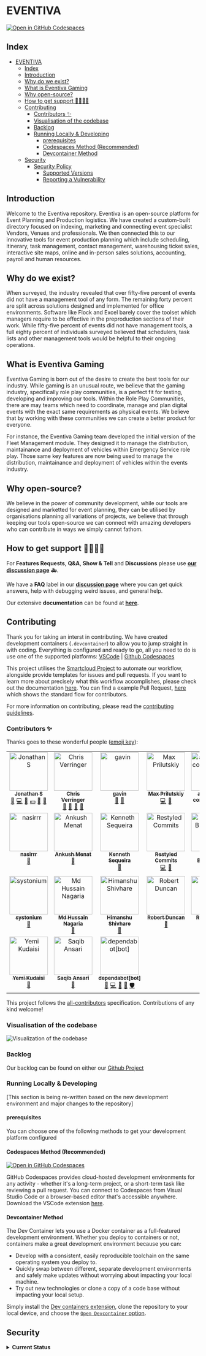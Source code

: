 # EVENTIVA

[![Open in GitHub Codespaces](https://github.com/codespaces/badge.svg)](https://codespaces.new/Eventiva/eventiva?quickstart=1)

## Index

<!-- toc -->

- [EVENTIVA](#eventiva)
  - [Index](#index)
  - [Introduction](#introduction)
  - [Why do we exist?](#why-do-we-exist)
  - [What is Eventiva Gaming](#what-is-eventiva-gaming)
  - [Why open-source?](#why-open-source)
  - [How to get support 👨‍👩‍👧‍👦](#how-to-get-support-)
  - [Contributing](#contributing)
    - [Contributors ✨](#contributors-)
    - [Visualisation of the codebase](#visualisation-of-the-codebase)
    - [Backlog](#backlog)
    - [Running Locally \& Developing](#running-locally--developing)
      - [prerequisites](#prerequisites)
      - [Codespaces Method (Recommended)](#codespaces-method-recommended)
      - [Devcontainer Method](#devcontainer-method)
  - [Security](#security)
    - [Security Policy](#security-policy)
      - [Supported Versions](#supported-versions)
      - [Reporting a Vulnerability](#reporting-a-vulnerability)

<!-- tocstop -->

## Introduction

Welcome to the Eventiva repository. Eventiva is an open-source platform for Event Planning and Production logistics. We have created a custom-built directory focused on indexing, marketing and connecting event specialist Vendors, Venues and professionals. We then connected this to our innovative tools for event production planning which include scheduling, itinerary, task management, contact management, warehousing ticket sales, interactive site maps, online and in-person sales solutions, accounting, payroll and human resources.

## Why do we exist?

When surveyed, the industry revealed that over fifty-five percent of events did not have a management tool of any form. The remaining forty percent are split across solutions designed and implemented for office environments. Software like Flock and Excel barely cover the toolset which managers require to be effective in the preproduction sections of their work. While fifty-five percent of events did not have management tools, a full eighty percent of individuals surveyed believed that schedulers, task lists and other management tools would be helpful to their ongoing operations.

## What is Eventiva Gaming

Eventiva Gaming is born out of the desire to create the best tools for our industry. While gaming is an unusual route, we believe that the gaming industry, specifically role play communities, is a perfect fit for testing, developing and improving our tools. Within the Role Play Communities, there are may teams which need to coordinate, manage and plan digital events with the exact same requirements as physical events. We believe that by working with these communities we can create a better product for everyone.

For instance, the Eventiva Gaming team developed the initial version of the Fleet Management module. They designed it to manage the distribution, maintainance and deployment of vehicles within Emergency Service role play. Those same key features are now being used to manage the distribution, maintainance and deployment of vehicles within the events industry.

## Why open-source?

We believe in the power of community development, while our tools are designed and marketted for event planning, they can be utilised by organisations planning all variations of projects, we believe that through keeping our tools open-source we can connect with amazing developers who can contribute in ways we simply cannot fathom.


## How to get support 👨‍👩‍👧‍👦

For **Features Requests**, **Q&A**, **Show & Tell** and **Discussions** please use **[our discussion page](https://github.com/Eventiva/Eventiva/discussions)** 🚑.

We have a **FAQ** label in our **[discussion page](https://github.com/Eventiva/Eventiva/discussions)** where you can get quick answers, help with debugging weird issues, and general help.

Our extensive **documentation** can be found at **[here](https://github.com/Eventiva/Eventiva)**.

<!-- Contributing -->

## Contributing

Thank you for taking an interst in contributing. We have created development containers (`.devcontainer`) to allow you to jump straight in with coding. Everything is configured and ready to go, all you need to do is use one of the supported platforms: [VSCode](https://code.visualstudio.com/docs/remote/containers) | [Github Codespaces](https://github.com/features/codespaces)

This project utilises the [Smartcloud Project](https://github.com/Eventiva/smartcloud) to automate our workflow, alongside provide templates for issues and pull requests. If you want to learn more about precisely what this workflow accomplishes, please check out the documentation [here](https://github.com/Eventiva/smartcloud). You can find a example Pull Request, [here](https://github.com/Eventiva/eventiva/pull/36) which shows the standard flow for contributors.

For more information on contributing, please read the [contributing guidelines](./contributing.md).

### Contributors ✨

Thanks goes to these wonderful people ([emoji key](https://allcontributors.org/docs/en/emoji-key)):

<!-- ALL-CONTRIBUTORS-LIST:START - Do not remove or modify this section -->
<!-- prettier-ignore-start -->
<!-- markdownlint-disable -->
<table>
  <tbody>
    <tr>
      <td align="center" valign="top" width="14.28%"><a href="https://jonathanstevens.org/"><img src="https://avatars.githubusercontent.com/u/11413796?v=4?s=100" width="100px;" alt="Jonathan S"/><br /><sub><b>Jonathan S</b></sub></a><br /><a href="#business-TGTGamer" title="Business development">💼</a> <a href="https://github.com/Eventiva/eventiva/commits?author=TGTGamer" title="Code">💻</a> <a href="https://github.com/Eventiva/eventiva/commits?author=TGTGamer" title="Documentation">📖</a> <a href="#financial-TGTGamer" title="Financial">💵</a> <a href="#ideas-TGTGamer" title="Ideas, Planning, & Feedback">🤔</a> <a href="#research-TGTGamer" title="Research">🔬</a></td>
      <td align="center" valign="top" width="14.28%"><a href="http://verringer.com/"><img src="https://avatars.githubusercontent.com/u/23369223?v=4?s=100" width="100px;" alt="Chris Verringer"/><br /><sub><b>Chris Verringer</b></sub></a><br /><a href="#business-Verringer" title="Business development">💼</a> <a href="#design-Verringer" title="Design">🎨</a> <a href="#ideas-Verringer" title="Ideas, Planning, & Feedback">🤔</a> <a href="https://github.com/Eventiva/eventiva/pulls?q=is%3Apr+reviewed-by%3AVerringer" title="Reviewed Pull Requests">👀</a></td>
      <td align="center" valign="top" width="14.28%"><a href="https://github.com/gavindsouza"><img src="https://avatars.githubusercontent.com/u/36654812?v=4?s=100" width="100px;" alt="gavin"/><br /><sub><b>gavin</b></sub></a><br /><a href="https://github.com/Eventiva/eventiva/commits?author=gavindsouza" title="Documentation">📖</a> <a href="#tool-gavindsouza" title="Tools">🔧</a></td>
      <td align="center" valign="top" width="14.28%"><a href="https://github.com/maxprilutskiy"><img src="https://avatars.githubusercontent.com/u/5614659?v=4?s=100" width="100px;" alt="Max Prilutskiy"/><br /><sub><b>Max Prilutskiy</b></sub></a><br /><a href="https://github.com/Eventiva/eventiva/commits?author=maxprilutskiy" title="Code">💻</a> <a href="#tool-maxprilutskiy" title="Tools">🔧</a></td>
      <td align="center" valign="top" width="14.28%"><a href="https://github.com/apps/atlassian-compass"><img src="https://avatars.githubusercontent.com/in/134145?v=4?s=100" width="100px;" alt="atlassian-compass[bot]"/><br /><sub><b>atlassian-compass[bot]</b></sub></a><br /><a href="#projectManagement-atlassian-compass[bot]" title="Project Management">📆</a></td>
      <td align="center" valign="top" width="14.28%"><a href="https://avilpage.com/"><img src="https://avatars.githubusercontent.com/u/4463796?v=4?s=100" width="100px;" alt="Chillar Anand"/><br /><sub><b>Chillar Anand</b></sub></a><br /><a href="https://github.com/Eventiva/eventiva/commits?author=ChillarAnand" title="Documentation">📖</a></td>
      <td align="center" valign="top" width="14.28%"><a href="https://github.com/FHenry"><img src="https://avatars.githubusercontent.com/u/1050053?v=4?s=100" width="100px;" alt="HENRY Florian"/><br /><sub><b>HENRY Florian</b></sub></a><br /><a href="https://github.com/Eventiva/eventiva/commits?author=FHenry" title="Documentation">📖</a></td>
    </tr>
    <tr>
      <td align="center" valign="top" width="14.28%"><a href="https://github.com/nasirrr"><img src="https://avatars.githubusercontent.com/u/93313345?v=4?s=100" width="100px;" alt="nasirrr"/><br /><sub><b>nasirrr</b></sub></a><br /><a href="https://github.com/Eventiva/eventiva/commits?author=nasirrr" title="Documentation">📖</a></td>
      <td align="center" valign="top" width="14.28%"><a href="https://github.com/ankush"><img src="https://avatars.githubusercontent.com/u/9079960?v=4?s=100" width="100px;" alt="Ankush Menat"/><br /><sub><b>Ankush Menat</b></sub></a><br /><a href="https://github.com/Eventiva/eventiva/commits?author=ankush" title="Documentation">📖</a></td>
      <td align="center" valign="top" width="14.28%"><a href="https://github.com/kennethsequeira"><img src="https://avatars.githubusercontent.com/u/33246109?v=4?s=100" width="100px;" alt="Kenneth Sequeira"/><br /><sub><b>Kenneth Sequeira</b></sub></a><br /><a href="https://github.com/Eventiva/eventiva/commits?author=kennethsequeira" title="Documentation">📖</a></td>
      <td align="center" valign="top" width="14.28%"><a href="https://restyled.io/"><img src="https://avatars.githubusercontent.com/u/65077583?v=4?s=100" width="100px;" alt="Restyled Commits"/><br /><sub><b>Restyled Commits</b></sub></a><br /><a href="https://github.com/Eventiva/eventiva/commits?author=restyled-commits" title="Code">💻</a> <a href="#maintenance-restyled-commits" title="Maintenance">🚧</a></td>
      <td align="center" valign="top" width="14.28%"><a href="https://midocean.tech/"><img src="https://avatars.githubusercontent.com/u/31538550?v=4?s=100" width="100px;" alt="Sagar Bhogayata"/><br /><sub><b>Sagar Bhogayata</b></sub></a><br /><a href="https://github.com/Eventiva/eventiva/commits?author=sagar-bhogayata" title="Documentation">📖</a></td>
      <td align="center" valign="top" width="14.28%"><a href="https://github.com/zaid2229"><img src="https://avatars.githubusercontent.com/u/60132555?v=4?s=100" width="100px;" alt="zaid"/><br /><sub><b>zaid</b></sub></a><br /><a href="https://github.com/Eventiva/eventiva/commits?author=zaid2229" title="Documentation">📖</a></td>
      <td align="center" valign="top" width="14.28%"><a href="https://github.com/mymi14s"><img src="https://avatars.githubusercontent.com/u/10146518?v=4?s=100" width="100px;" alt="Anthony C. Emmanuel"/><br /><sub><b>Anthony C. Emmanuel</b></sub></a><br /><a href="https://github.com/Eventiva/eventiva/commits?author=mymi14s" title="Documentation">📖</a></td>
    </tr>
    <tr>
      <td align="center" valign="top" width="14.28%"><a href="https://github.com/systonium"><img src="https://avatars.githubusercontent.com/u/128922392?v=4?s=100" width="100px;" alt="systonium"/><br /><sub><b>systonium</b></sub></a><br /><a href="https://github.com/Eventiva/eventiva/commits?author=systonium" title="Documentation">📖</a></td>
      <td align="center" valign="top" width="14.28%"><a href="https://github.com/NagariaHussain"><img src="https://avatars.githubusercontent.com/u/34810212?v=4?s=100" width="100px;" alt="Md Hussain Nagaria"/><br /><sub><b>Md Hussain Nagaria</b></sub></a><br /><a href="https://github.com/Eventiva/eventiva/commits?author=NagariaHussain" title="Documentation">📖</a></td>
      <td align="center" valign="top" width="14.28%"><a href="https://github.com/HUMENTH"><img src="https://avatars.githubusercontent.com/u/4609678?v=4?s=100" width="100px;" alt="Himanshu Shivhare"/><br /><sub><b>Himanshu Shivhare</b></sub></a><br /><a href="https://github.com/Eventiva/eventiva/commits?author=HUMENTH" title="Documentation">📖</a></td>
      <td align="center" valign="top" width="14.28%"><a href="https://github.com/robproject"><img src="https://avatars.githubusercontent.com/u/74115869?v=4?s=100" width="100px;" alt="Robert Duncan"/><br /><sub><b>Robert Duncan</b></sub></a><br /><a href="https://github.com/Eventiva/eventiva/commits?author=robproject" title="Documentation">📖</a></td>
      <td align="center" valign="top" width="14.28%"><a href="https://github.com/roquegv"><img src="https://avatars.githubusercontent.com/u/6966715?v=4?s=100" width="100px;" alt="Roque Vera"/><br /><sub><b>Roque Vera</b></sub></a><br /><a href="https://github.com/Eventiva/eventiva/commits?author=roquegv" title="Documentation">📖</a></td>
      <td align="center" valign="top" width="14.28%"><a href="https://github.com/mohsinalimat"><img src="https://avatars.githubusercontent.com/u/973676?v=4?s=100" width="100px;" alt="MohsinAli"/><br /><sub><b>MohsinAli</b></sub></a><br /><a href="https://github.com/Eventiva/eventiva/commits?author=mohsinalimat" title="Documentation">📖</a></td>
      <td align="center" valign="top" width="14.28%"><a href="https://github.com/Alchez"><img src="https://avatars.githubusercontent.com/u/13396535?v=4?s=100" width="100px;" alt="Rohan"/><br /><sub><b>Rohan</b></sub></a><br /><a href="https://github.com/Eventiva/eventiva/commits?author=Alchez" title="Documentation">📖</a></td>
    </tr>
    <tr>
      <td align="center" valign="top" width="14.28%"><a href="https://www.linkedin.com/in/yemi-kudaisi-543bba88/"><img src="https://avatars.githubusercontent.com/u/3257276?v=4?s=100" width="100px;" alt="Yemi Kudaisi"/><br /><sub><b>Yemi Kudaisi</b></sub></a><br /><a href="https://github.com/Eventiva/eventiva/commits?author=yemikudaisi" title="Documentation">📖</a></td>
      <td align="center" valign="top" width="14.28%"><a href="https://github.com/nextchamp-saqib"><img src="https://avatars.githubusercontent.com/u/25369014?v=4?s=100" width="100px;" alt="Saqib Ansari"/><br /><sub><b>Saqib Ansari</b></sub></a><br /><a href="https://github.com/Eventiva/eventiva/commits?author=nextchamp-saqib" title="Documentation">📖</a></td>
      <td align="center" valign="top" width="14.28%"><a href="https://github.com/apps/dependabot"><img src="https://avatars.githubusercontent.com/in/29110?v=4?s=100" width="100px;" alt="dependabot[bot]"/><br /><sub><b>dependabot[bot]</b></sub></a><br /><a href="https://github.com/Eventiva/eventiva/issues?q=author%3Adependabot[bot]" title="Bug reports">🐛</a> <a href="https://github.com/Eventiva/eventiva/commits?author=dependabot[bot]" title="Code">💻</a> <a href="#maintenance-dependabot[bot]" title="Maintenance">🚧</a> <a href="#projectManagement-dependabot[bot]" title="Project Management">📆</a> <a href="#security-dependabot[bot]" title="Security">🛡️</a></td>
    </tr>
  </tbody>
</table>

<!-- markdownlint-restore -->
<!-- prettier-ignore-end -->

<!-- ALL-CONTRIBUTORS-LIST:END -->

This project follows the [all-contributors](https://github.com/all-contributors/all-contributors) specification. Contributions of any kind welcome!

### Visualisation of the codebase

![Visualization of the codebase](./diagram.svg)

### Backlog

Our backlog can be found on either our [Github Project](https://github.com/orgs/Eventiva/projects/12)

### Running Locally & Developing

[This section is being re-written based on the new development environment and major changes to the repository]

#### prerequisites

You can choose one of the following methods to get your development platform configured

#### Codespaces Method (Recommended)

[![Open in GitHub Codespaces](https://github.com/codespaces/badge.svg)](https://codespaces.new/Eventiva/eventiva?quickstart=1)

GitHub Codespaces provides cloud-hosted development environments for any activity - whether it's a long-term project, or a short-term task like reviewing a pull request. You can connect to Codespaces from Visual Studio Code or a browser-based editor that's accessible anywhere. Download the VSCode extension [here](https://marketplace.visualstudio.com/items?itemName=GitHub.codespaces).

#### Devcontainer Method
The Dev Container lets you use a Docker container as a full-featured development environment. Whether you deploy to containers or not, containers make a great development environment because you can:

- Develop with a consistent, easily reproducible toolchain on the same operating system you deploy to.
- Quickly swap between different, separate development environments and safely make updates without worrying about impacting your local machine.
- Try out new technologies or clone a copy of a code base without impacting your local setup.


Simply install the [Dev containers extension](https://marketplace.visualstudio.com/items?itemName=ms-vscode-remote.remote-containers), clone the repository to your local device, and choose the [`Open Devcontainer` option](https://code.visualstudio.com/docs/devcontainers/containers).


<!-- #### Using Rush

Before we get started, a couple important points to keep in mind:

###### 1. Avoid certain commands in a Rush repo

Rush optimizes by installing all of your dependency packages in a central folder, and then uses [symlinks](https://en.wikipedia.org/wiki/Symbolic_link) to create the "node_modules" folder for each of your projects.

**Avoid using package manager commands that install/link dependencies.** For example, `npm run` will work fine, but these commands will get confused by Rush's symlinks: `npm install`, `npm update`, `npm link`, `npm dedupe`, etc. (The same goes for other package managers: Avoid commands such as `pnpm install` or `yarn install`.) If you want to use those commands, first run `rush unlink` to delete the symlinks created by Rush.

If you use `git clean -dfx` to clean up your folder, be aware that it handles symlinks poorly. To avoid trouble, always run `rush unlink` before using `git clean -dfx`.

Afterwards you can run `rush update` to recreate the symlinks. (There is a standalone `rush link` command, but it's rarely needed.)

###### 2. If you suspect your install is corrupted...

Rush's package management commands are "incremental", which means they save time by skipping steps that appear to be unnecessary. Since Rush runs in automated build environments, we have many safeguards to ensure these checks are accurate. However when debugging or tinkering with packages on your local machine, sometimes your NPM "node_modules" folder can get into a bad state, causing strange errors.

If you suspect your install is corrupted, try running `rush update --purge`. This will force a full reinstall of your packages, and usually get you back into a good state.

##### Creating new projects

\[coming soon\]

##### Achieving projects

To help keep the mono-repository clean, we have added the ability to achieve projects. 

```
rush archive-project --package-name <your_package_name>
```

> restoring your project by `rush unarchive-project --package-name <your_package_name>`

**The automated archive process** 

1. Find project configuration by Rush.js SDK
2. Check whether there are projects depends on target project
3. Run `git clean -xdf` under project folder
4. Create a checkpoint branch with the name `${projectName}-checkpoint-${date}`
5. Update checkpoint branch information in `common/_graveyard/projectCheckpoints.json` file
6. Record project configuration into `rush-metadata.json` file
7. Create a tarball by running `tar -czf <unscoped_package_name>.tar.gz -C <project_folder> .`
8. Move the tarball to `common/_graveyard` folder
9. Remove project config from `rush.json`
10. Delete project folder

**The automated unarchive process** 

1. Find the tarball by `packageName`
2. Extract the tarball by running `tar xf <package_name>.tar.gz`
3. Get project configuration by reading `rush-metadata.json`
4. Remove checkpoint branch information from checkpoint metadata file if it exists
5. Move the code to project folder
6. Restore project configuration into `rush.json`
7. Delete metadata file and tarball -->

## Security

<details>
    <summary><b>Current Status</b></summary>

### Security Policy

#### Supported Versions

Use this section to tell people about which versions of your project are
currently being supported with security updates.

| Version | Supported          |
| ------- | ------------------ |
| < 1.0   | :white_check_mark: |

#### Reporting a Vulnerability



</details>